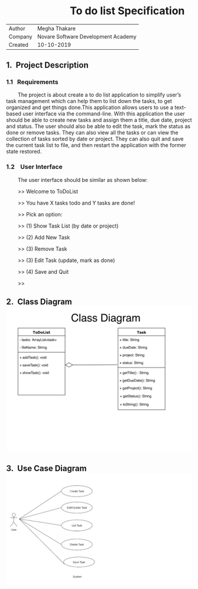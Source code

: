 <!-- Headings -->
# &nbsp; &nbsp; &nbsp; &nbsp; &nbsp; &nbsp; &nbsp; &nbsp; &nbsp; &nbsp; &nbsp; &nbsp; &nbsp; To do list Specification

<!-- Tables -->
|   |   |
| ---- | ---|
| Author | Megha Thakare|
| Company | Novare Software Development Academy|
| Created | 10-10-2019|


## 1.&nbsp; Project Description
### 1.1 &nbsp; Requirements         
&nbsp; &nbsp; &nbsp; &nbsp; The project is about create a to do list application to simplify user’s task management which can help them to list down the tasks, to get organized and get things done.This application allows users to use a text-based user interface via the command-line. With this application the user should be able to create new tasks and assign them a title, due date, project and status. The user should also be able to edit the task, mark the status as done or remove tasks. They can also view all the tasks or can view the collection of tasks sorted by date or project. They can also quit and save the current task list to file, and then restart the application with the former state restored. 

### 1.2 &nbsp;  User Interface
&nbsp; &nbsp; &nbsp; &nbsp; The user interface should be similar as shown below:

&nbsp; &nbsp; &nbsp; &nbsp; &gt;&gt; Welcome to ToDoList

&nbsp; &nbsp; &nbsp; &nbsp; &gt;&gt; You have X tasks todo and Y tasks are done!

&nbsp; &nbsp; &nbsp; &nbsp; &gt;&gt; Pick an option:

&nbsp; &nbsp; &nbsp; &nbsp; &gt;&gt; (1) Show Task List (by date or project)

&nbsp; &nbsp; &nbsp; &nbsp; &gt;&gt; (2) Add New Task

&nbsp; &nbsp; &nbsp; &nbsp; &gt;&gt; (3) Remove Task

&nbsp; &nbsp; &nbsp; &nbsp; &gt;&gt; (3) Edit Task (update, mark as done)

&nbsp; &nbsp; &nbsp; &nbsp; &gt;&gt; (4) Save and Quit

&nbsp; &nbsp; &nbsp; &nbsp; &gt;&gt;

## 2.&nbsp; Class Diagram![](Class_Diagram.png)
## 3.&nbsp; Use Case Diagram![](Use_Case.png)
